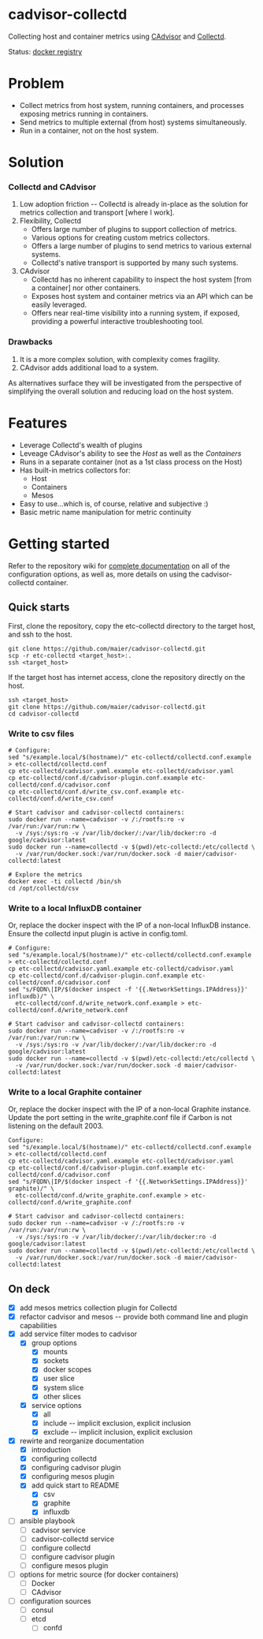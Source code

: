 # cadvisor-collectd

Collecting host and container metrics using [CAdvisor](https://registry.hub.docker.com/u/google/cadvisor/) and [Collectd](https://github.com/collectd/collectd/).

Status: [docker registry](https://registry.hub.docker.com/u/maier/cadvisor-collectd/)


# Problem

* Collect metrics from host system, running containers, and processes exposing metrics running in containers.
* Send metrics to multiple external (from host) systems simultaneously.
* Run in a container, not on the host system.


# Solution

### Collectd and CAdvisor

1. Low adoption friction -- Collectd is already in-place as the solution for metrics collection and transport [where I work].
1. Flexibility, Collectd
   * Offers large number of plugins to support collection of metrics.
   * Various options for creating custom metrics collectors.
   * Offers a large number of plugins to send metrics to various external systems.
   * Collectd's native transport is supported by many such systems.
1. CAdvisor
   * Collectd has no inherent capability to inspect the host system [from a container] nor other containers.
   * Exposes host system and container metrics via an API which can be easily leveraged.
   * Offers near real-time visibility into a running system, if exposed, providing a powerful interactive troubleshooting tool.


### Drawbacks

1. It is a more complex solution, with complexity comes fragility.
1. CAdvisor adds additional load to a system.

As alternatives surface they will be investigated from the perspective of simplifying the overall solution and reducing load on the host system.

# Features

* Leverage Collectd's wealth of plugins
* Leveage CAdvisor's ability to see the *Host* as well as the *Containers*
* Runs in a separate container (not as a 1st class process on the Host)
* Has built-in metrics collectors for:
   * Host
   * Containers
   * Mesos
* Easy to use...which is, of course, relative and subjective :)
* Basic metric name manipulation for metric continuity

# Getting started

Refer to the repository wiki for [complete documentation](https://github.com/maier/cadvisor-collectd/wiki) on all of the configuration options, as well as, more details on using the cadvisor-collectd container.

## Quick starts

First, clone the repository, copy the etc-collectd directory to the target host, and ssh to the host.

```
git clone https://github.com/maier/cadvisor-collectd.git
scp -r etc-collectd <target_host>:.
ssh <target_host>
```

If the target host has internet access, clone the repository directly on the host.

```
ssh <target_host>
git clone https://github.com/maier/cadvisor-collectd.git
cd cadvisor-collectd
```

### Write to csv files

```
# Configure:
sed "s/example.local/$(hostname)/" etc-collectd/collectd.conf.example > etc-collectd/collectd.conf
cp etc-collectd/cadvisor.yaml.example etc-collectd/cadvisor.yaml
cp etc-collectd/conf.d/cadvisor-plugin.conf.example etc-collectd/conf.d/cadvisor.conf
cp etc-collectd/conf.d/write_csv.conf.example etc-collectd/conf.d/write_csv.conf

# Start cadvisor and cadvisor-collectd containers:
sudo docker run --name=cadvisor -v /:/rootfs:ro -v /var/run:/var/run:rw \
  -v /sys:/sys:ro -v /var/lib/docker/:/var/lib/docker:ro -d google/cadvisor:latest
sudo docker run --name=collectd -v $(pwd)/etc-collectd:/etc/collectd \
  -v /var/run/docker.sock:/var/run/docker.sock -d maier/cadvisor-collectd:latest

# Explore the metrics
docker exec -ti collectd /bin/sh
cd /opt/collectd/csv
```

### Write to a local InfluxDB container

Or, replace the docker inspect with the IP of a non-local InfluxDB instance. Ensure the collectd input plugin is active in config.toml.

```
# Configure:
sed "s/example.local/$(hostname)/" etc-collectd/collectd.conf.example > etc-collectd/collectd.conf
cp etc-collectd/cadvisor.yaml.example etc-collectd/cadvisor.yaml
cp etc-collectd/conf.d/cadvisor-plugin.conf.example etc-collectd/conf.d/cadvisor.conf
sed "s/FQDN\|IP/$(docker inspect -f '{{.NetworkSettings.IPAddress}}' influxdb)/" \
  etc-collectd/conf.d/write_network.conf.example > etc-collectd/conf.d/write_network.conf

# Start cadvisor and cadvisor-collectd containers:
sudo docker run --name=cadvisor -v /:/rootfs:ro -v /var/run:/var/run:rw \
  -v /sys:/sys:ro -v /var/lib/docker/:/var/lib/docker:ro -d google/cadvisor:latest
sudo docker run --name=collectd -v $(pwd)/etc-collectd:/etc/collectd \
  -v /var/run/docker.sock:/var/run/docker.sock -d maier/cadvisor-collectd:latest
```

### Write to a local Graphite container

Or, replace the docker inspect with the IP of a non-local Graphite instance. Update the port setting in the write_graphite.conf file if Carbon is not listening on the default 2003.

```
Configure:
sed "s/example.local/$(hostname)/" etc-collectd/collectd.conf.example > etc-collectd/collectd.conf
cp etc-collectd/cadvisor.yaml.example etc-collectd/cadvisor.yaml
cp etc-collectd/conf.d/cadvisor-plugin.conf.example etc-collectd/conf.d/cadvisor.conf
sed "s/FQDN\|IP/$(docker inspect -f '{{.NetworkSettings.IPAddress}}' graphite)/" \
  etc-collectd/conf.d/write_graphite.conf.example > etc-collectd/conf.d/write_graphite.conf

# Start cadvisor and cadvisor-collectd containers:
sudo docker run --name=cadvisor -v /:/rootfs:ro -v /var/run:/var/run:rw \
  -v /sys:/sys:ro -v /var/lib/docker/:/var/lib/docker:ro -d google/cadvisor:latest
sudo docker run --name=collectd -v $(pwd)/etc-collectd:/etc/collectd \
  -v /var/run/docker.sock:/var/run/docker.sock -d maier/cadvisor-collectd:latest

```

## On deck

- [x] add mesos metrics collection plugin for Collectd
- [x] refactor cadvisor and mesos -- provide both command line and plugin capabilities
- [x] add service filter modes to cadvisor
    - [x] group options
        - [x] mounts
        - [x] sockets
        - [x] docker scopes
        - [x] user slice
        - [x] system slice
        - [x] other slices
    - [x] service options
        - [x] all
        - [x] include -- implicit exclusion, explicit inclusion
        - [x] exclude -- implicit inclusion, explicit exclusion
- [x] rewirte and reorganize documentation
    - [x] introduction
    - [x] configuring collectd
    - [x] configuring cadvisor plugin
    - [x] configuring mesos plugin
    - [x] add quick start to README
        - [x] csv
        - [x] graphite
        - [x] influxdb
- [ ] ansible playbook
    - [ ] cadvisor service
    - [ ] cadvisor-collectd service
    - [ ] configure collectd
    - [ ] configure cadvisor plugin
    - [ ] configure mesos plugin
- [ ] options for metric source (for docker containers)
    - [ ] Docker
    - [ ] CAdvisor
- [ ] configuration sources
    - [ ] consul
    - [ ] etcd
        - [ ] confd
